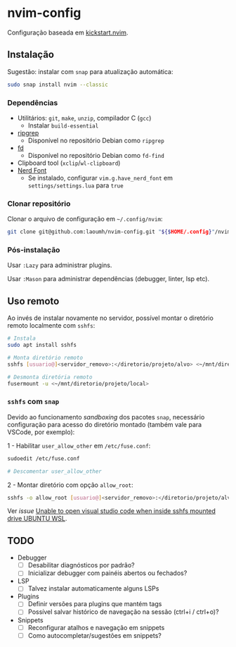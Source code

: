 # nvim-config

Configuração baseada em [kickstart.nvim](https://github.com/nvim-lua/kickstart.nvim).

## Instalação

Sugestão: instalar com `snap` para atualização automática:

```sh
sudo snap install nvim --classic
```

### Dependências

- Utilitários: `git`, `make`, `unzip`, compilador C (`gcc`)
  - Instalar `build-essential`
- [ripgrep](https://github.com/BurntSushi/ripgrep#installation)
  - Disponível no repositório Debian como `ripgrep`
- [fd](https://github.com/sharkdp/fd)
  - Disponível no repositório Debian como `fd-find`
- Clipboard tool (`xclip`/`wl-clipboard`)
- [Nerd Font](https://www.nerdfonts.com/)
  - Se instalado, configurar `vim.g.have_nerd_font`
  em `settings/settings.lua` para `true`

### Clonar repositório

Clonar o arquivo de configuração em `~/.config/nvim`:

```sh
git clone git@github.com:laoumh/nvim-config.git "${$HOME/.config}"/nvim
```

### Pós-instalação

Usar `:Lazy` para administrar plugins.

Usar `:Mason` para administrar dependências (debugger, linter, lsp etc).

## Uso remoto

Ao invés de instalar novamente no servidor,
possível montar o diretório remoto localmente com `sshfs`:

```sh
# Instala 
sudo apt install sshfs

# Monta diretório remoto
sshfs [usuario@]<servidor_removo>:</diretorio/projeto/alvo> <~/mnt/diretorio/projeto/local>

# Desmonta diretória remoto
fusermount -u <~/mnt/diretorio/projeto/local>
```

### `sshfs` com `snap`

Devido ao funcionamento *sandboxing* dos pacotes `snap`,
necessário configuração para acesso do diretório montado
(também vale para VSCode, por exemplo):

1 - Habilitar `user_allow_other` em `/etc/fuse.conf`:

```sh
sudoedit /etc/fuse.conf

# Descomentar user_allow_other
```

2 - Montar diretório com opção `allow_root`:

```sh
sshfs -o allow_root [usuario@]<servidor_removo>:</diretorio/projeto/alvo> <~/mnt/diretorio/projeto/local>
```

Ver *issue* [Unable to open visual studio code
when inside sshfs mounted drive UBUNTU WSL](https://askubuntu.com/a/1385497).

## TODO

- Debugger
  - [ ] Desabilitar diagnósticos por padrão?
  - [ ] Inicializar debugger com painéis abertos ou fechados?
- LSP
  - [ ] Talvez instalar automaticamente alguns LSPs
- Plugins
  - [ ] Definir versões para plugins que mantém tags
  - [ ] Possível salvar histórico de navegação na sessão (ctrl+i / ctrl+o)?
- Snippets
  - [ ] Reconfigurar atalhos e navegação em snippets
  - [ ] Como autocompletar/sugestões em snippets?
